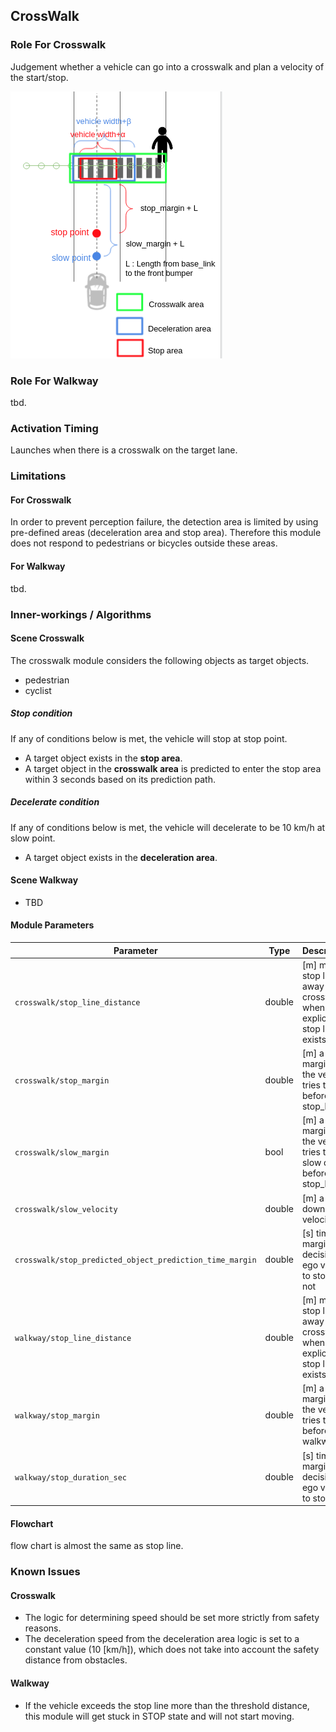 ## CrossWalk

### Role For Crosswalk

Judgement whether a vehicle can go into a crosswalk and plan a velocity of the start/stop.

![crosswalk](docs/crosswalk/crosswalk.png)

### Role For Walkway

tbd.

### Activation Timing

Launches when there is a crosswalk on the target lane.

### Limitations

#### For Crosswalk

In order to prevent perception failure, the detection area is limited by using pre-defined areas (deceleration area and stop area). Therefore this module does not respond to pedestrians or bicycles outside these areas.

#### For Walkway

tbd.

### Inner-workings / Algorithms

#### Scene Crosswalk

The crosswalk module considers the following objects as target objects.

- pedestrian
- cyclist

##### Stop condition

If any of conditions below is met, the vehicle will stop at stop point.

- A target object exists in the **stop area**.
- A target object in the **crosswalk area** is predicted to enter the stop area within 3 seconds based on its prediction path.

##### Decelerate condition

If any of conditions below is met, the vehicle will decelerate to be 10 km/h at slow point.

- A target object exists in the **deceleration area**.

#### Scene Walkway

- TBD

#### Module Parameters

| Parameter                                                | Type   | Description                                                              |
| -------------------------------------------------------- | ------ | ------------------------------------------------------------------------ |
| `crosswalk/stop_line_distance`                           | double | [m] make stop line away from crosswalk when no explicit stop line exists |
| `crosswalk/stop_margin`                                  | double | [m] a margin that the vehicle tries to stop before stop_line             |
| `crosswalk/slow_margin`                                  | bool   | [m] a margin that the vehicle tries to slow down before stop_line        |
| `crosswalk/slow_velocity`                                | double | [m] a slow down velocity                                                 |
| `crosswalk/stop_predicted_object_prediction_time_margin` | double | [s] time margin for decision of ego vehicle to stop or not               |
| `walkway/stop_line_distance`                             | double | [m] make stop line away from crosswalk when no explicit stop line exists |
| `walkway/stop_margin`                                    | double | [m] a margin that the vehicle tries to stop before walkway               |
| `walkway/stop_duration_sec`                              | double | [s] time margin for decision of ego vehicle to stop                      |

#### Flowchart

flow chart is almost the same as stop line.

### Known Issues

#### Crosswalk

- The logic for determining speed should be set more strictly from safety reasons.
- The deceleration speed from the deceleration area logic is set to a constant value (10 [km/h]), which does not take into account the safety distance from obstacles.

#### Walkway

- If the vehicle exceeds the stop line more than the threshold distance, this module will get stuck in STOP state and will not start moving.
